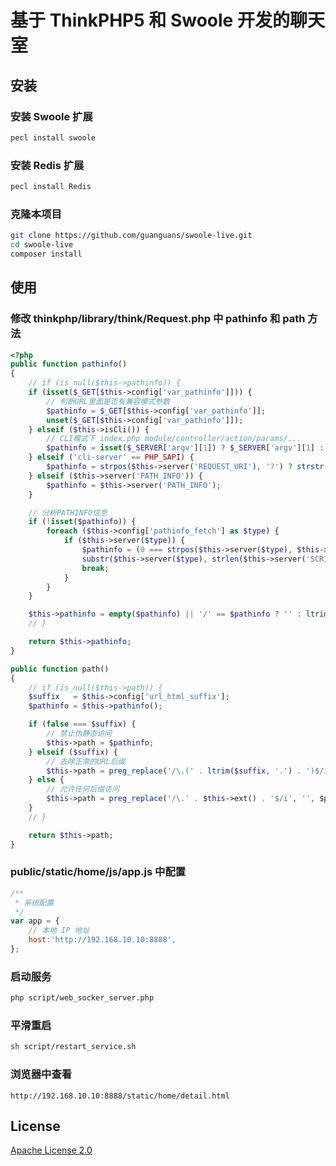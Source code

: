 # 基于 ThinkPHP5 和 Swoole 开发的聊天室



## 安装

### 安装 Swoole 扩展

``` bash
pecl install swoole
```

### 安装 Redis 扩展

``` bash
pecl install Redis
```

### 克隆本项目

``` bash
git clone https://github.com/guanguans/swoole-live.git
cd swoole-live
composer install
```
## 使用

### 修改 thinkphp/library/think/Request.php 中 pathinfo 和 path 方法

``` php
<?php
public function pathinfo()
{
    // if (is_null($this->pathinfo)) {
    if (isset($_GET[$this->config['var_pathinfo']])) {
        // 判断URL里面是否有兼容模式参数
        $pathinfo = $_GET[$this->config['var_pathinfo']];
        unset($_GET[$this->config['var_pathinfo']]);
    } elseif ($this->isCli()) {
        // CLI模式下 index.php module/controller/action/params/...
        $pathinfo = isset($_SERVER['argv'][1]) ? $_SERVER['argv'][1] : '';
    } elseif ('cli-server' == PHP_SAPI) {
        $pathinfo = strpos($this->server('REQUEST_URI'), '?') ? strstr($this->server('REQUEST_URI'), '?', true) : $this->server('REQUEST_URI');
    } elseif ($this->server('PATH_INFO')) {
        $pathinfo = $this->server('PATH_INFO');
    }

    // 分析PATHINFO信息
    if (!isset($pathinfo)) {
        foreach ($this->config['pathinfo_fetch'] as $type) {
            if ($this->server($type)) {
                $pathinfo = (0 === strpos($this->server($type), $this->server('SCRIPT_NAME'))) ?
                substr($this->server($type), strlen($this->server('SCRIPT_NAME'))) : $this->server($type);
                break;
            }
        }
    }

    $this->pathinfo = empty($pathinfo) || '/' == $pathinfo ? '' : ltrim($pathinfo, '/');
    // }

    return $this->pathinfo;
}

public function path()
{
    // if (is_null($this->path)) {
    $suffix   = $this->config['url_html_suffix'];
    $pathinfo = $this->pathinfo();

    if (false === $suffix) {
        // 禁止伪静态访问
        $this->path = $pathinfo;
    } elseif ($suffix) {
        // 去除正常的URL后缀
        $this->path = preg_replace('/\.(' . ltrim($suffix, '.') . ')$/i', '', $pathinfo);
    } else {
        // 允许任何后缀访问
        $this->path = preg_replace('/\.' . $this->ext() . '$/i', '', $pathinfo);
    }
    // }

    return $this->path;
}
```

### public/static/home/js/app.js 中配置 

``` js
/**
 * 系统配置
 */
var app = {
    // 本地 IP 地址
    host:'http://192.168.10.10:8888',
};
```

### 启动服务

``` bash
php script/web_socker_server.php
```

### 平滑重启

``` bash
sh script/restart_service.sh
```

### 浏览器中查看

```
http://192.168.10.10:8888/static/home/detail.html
```

## License

[Apache License 2.0](./LICENSE)